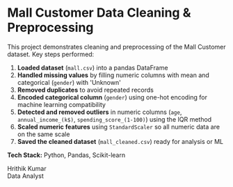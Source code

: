 # Mall Customer Data Cleaning & Preprocessing

This project demonstrates cleaning and preprocessing of the Mall Customer dataset. Key steps performed:

1. **Loaded dataset** (`mall.csv`) into a pandas DataFrame  
2. **Handled missing values** by filling numeric columns with mean and categorical (`gender`) with 'Unknown'  
3. **Removed duplicates** to avoid repeated records  
4. **Encoded categorical column** (`gender`) using one-hot encoding for machine learning compatibility  
5. **Detected and removed outliers** in numeric columns (`age`, `annual_income_(k$)`, `spending_score_(1-100)`) using the IQR method  
6. **Scaled numeric features** using `StandardScaler` so all numeric data are on the same scale  
7. **Saved the cleaned dataset** (`mall_cleaned.csv`) ready for analysis or ML

**Tech Stack:** Python, Pandas, Scikit-learn  

Hrithik Kumar  
Data Analyst
